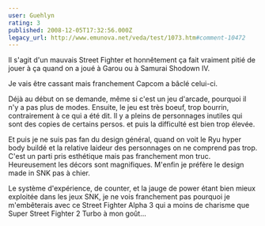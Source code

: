 ```yaml
---
user: Guehlyn
rating: 3
published: 2008-12-05T17:32:56.000Z
legacy_url: http://www.emunova.net/veda/test/1073.htm#comment-10472
---
```

Il s'agit d'un mauvais Street Fighter et honnêtement ça fait vraiment pitié de jouer à ça quand on a joué à Garou ou à Samurai Shodown IV. 

Je vais être cassant mais franchement Capcom a bâclé celui-ci. 

Déjà au début on se demande, même si c'est un jeu d'arcade, pourquoi il n'y a pas plus de modes. Ensuite, le jeu est très boeuf, trop bourrin, contrairement à ce qui a été dit. Il y a pleins de personnages inutiles qui sont des copies de certains persos. et puis la difficulté est bien trop élevée.

Et puis je ne suis pas fan du design général, quand on voit le Ryu hyper body buildé et la relative laideur des personnages on ne comprend pas trop. C'est un parti pris esthétique mais pas franchement mon truc. Heureusement les décors sont magnifiques. 
M'enfin je préfère le design made in SNK pas à chier.

Le système d'expérience, de counter, et la jauge de power étant bien mieux exploitée dans les jeux SNK, je ne vois franchement pas pourquoi je m'embêterais avec ce Street Fighter Alpha 3 qui a moins de charisme que Super Street Fighter 2 Turbo à mon goût...